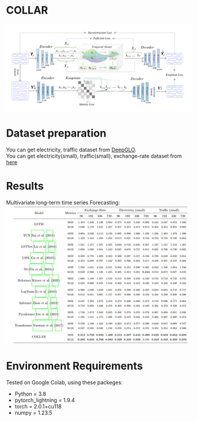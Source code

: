# COLLAR
![image](https://github.com/Nsyyyy/COLLAR/blob/master/network.png)
# Dataset preparation
You can get electricity, traffic dataset from [DeepGLO](https://github.com/rajatsen91/deepglo/blob/master/datasets/download-data.sh).\
You can get electricity(small), traffic(small), exchange-rate dataset from [here](https://drive.google.com/drive/folders/12ffxwxVAGM_MQiYpIk9aBLQrb2xQupT-)
# Results
Multivariate long-term time series Forecasting:
![image](https://github.com/Nsyyyy/COLLAR/blob/master/collar/result.png)
# Environment Requirements
Tested on Google Colab, using these packeges:
* Python = 3.8
* pytorch_lightning = 1.9.4
* torch = 2.0.1+cu118
* numpy = 1.23.5
